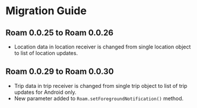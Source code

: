 # Migration Guide

## Roam 0.0.25 to Roam 0.0.26

- Location data in location receiver is changed from single location object to list of location updates.

## Roam 0.0.29 to Roam 0.0.30

- Trip data in trip receiver is changed from single trip object to list of trip updates for Android only.
- New parameter added to `Roam.setForegroundNotification()` method.